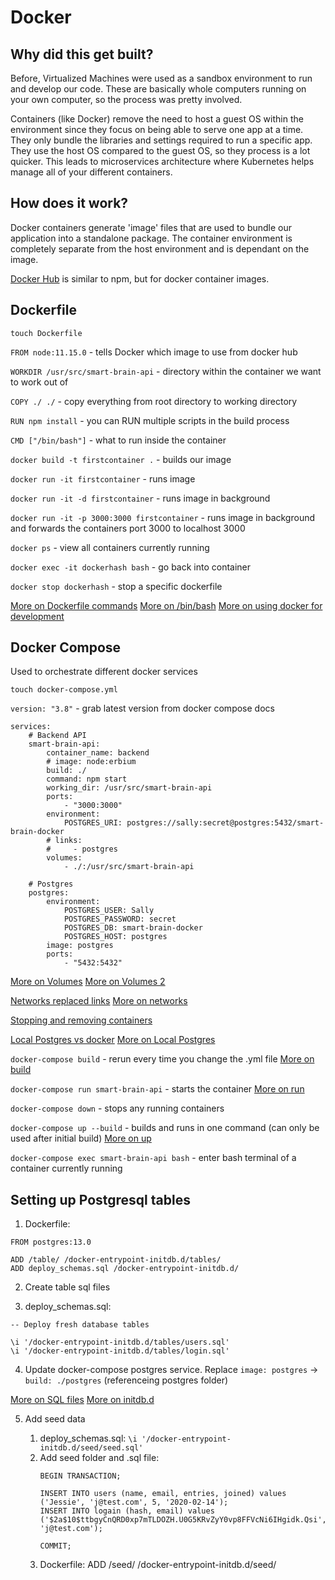 # Docker

## Why did this get built?

Before, Virtualized Machines were used as a sandbox environment to run and develop our code. These are basically whole computers running on your own computer, so the process was pretty involved.

Containers (like Docker) remove the need to host a guest OS within the environment since they focus on being able to serve one app at a time. They only bundle the libraries and settings required to run a specific app. They use the host OS compared to the guest OS, so they process is a lot quicker. This leads to microservices architecture where Kubernetes helps manage all of your different containers.

## How does it work?

Docker containers generate 'image' files that are used to bundle our application into a standalone package. The container environment is completely separate from the host environment and is dependant on the image.

[Docker Hub](https://hub.docker.com/) is similar to npm, but for docker container images.

## Dockerfile

`touch Dockerfile`

`FROM node:11.15.0` - tells Docker which image to use from docker hub

`WORKDIR /usr/src/smart-brain-api` - directory within the container we want to work out of

`COPY ./ ./` - copy everything from root directory to working directory

`RUN npm install` - you can RUN multiple scripts in the build process

`CMD ["/bin/bash"]` - what to run inside the container

`docker build -t firstcontainer .` - builds our image

`docker run -it firstcontainer` - runs image

`docker run -it -d firstcontainer` - runs image in background

`docker run -it -p 3000:3000 firstcontainer` - runs image in background and forwards the containers port 3000 to localhost 3000

`docker ps` - view all containers currently running

`docker exec -it dockerhash bash` - go back into container

`docker stop dockerhash` - stop a specific dockerfile

[More on Dockerfile commands](https://docs.docker.com/engine/reference/builder/#usage)
[More on /bin/bash](https://unix.stackexchange.com/questions/398543/what-are-the-contents-of-bin-bash-and-what-do-i-do-if-i-accidentally-overwrote)
[More on using docker for development](https://medium.com/hackernoon/a-better-way-to-develop-node-js-with-docker-cd29d3a0093)

## Docker Compose

Used to orchestrate different docker services

`touch docker-compose.yml`

`version: "3.8"` - grab latest version from docker compose docs

```
services:
    # Backend API
    smart-brain-api:
        container_name: backend
        # image: node:erbium
        build: ./
        command: npm start
        working_dir: /usr/src/smart-brain-api
        ports:
            - "3000:3000"
        environment:
            POSTGRES_URI: postgres://sally:secret@postgres:5432/smart-brain-docker
        # links:
        #     - postgres
        volumes:
            - ./:/usr/src/smart-brain-api
        
    # Postgres
    postgres:
        environment:
            POSTGRES_USER: Sally
            POSTGRES_PASSWORD: secret
            POSTGRES_DB: smart-brain-docker
            POSTGRES_HOST: postgres
        image: postgres
        ports:
            - "5432:5432"
```
[More on Volumes](https://stackoverflow.com/questions/34809646/what-is-the-purpose-of-volume-in-dockerfile)
[More on Volumes 2](https://www.linux.com/learn/docker-volumes-and-networks-compose)

[Networks replaced links](https://docs.docker.com/compose/networking/)
[More on networks](https://stackoverflow.com/questions/41294305/docker-compose-difference-between-network-and-link)

[Stopping and removing containers](https://linuxize.com/post/how-to-remove-docker-images-containers-volumes-and-networks/)

[Local Postgres vs docker](https://stackoverflow.com/questions/48593016/postgresql-docker-role-does-not-exist)
[More on Local Postgres](https://stackoverflow.com/questions/45671327/correct-way-to-start-stop-postgres-database-pg-ctl-or-service-postgres)

`docker-compose build` - rerun every time you change the .yml file [More on build](https://docs.docker.com/compose/reference/build/)

`docker-compose run smart-brain-api` - starts the container [More on run](https://docs.docker.com/compose/reference/run/)

`docker-compose down` - stops any running containers 

`docker-compose up --build` - builds and runs in one command (can only be used after initial build) [More on up](https://docs.docker.com/compose/reference/up/)

`docker-compose exec smart-brain-api bash` - enter bash terminal of a container currently running

## Setting up Postgresql tables

1. Dockerfile:

```
FROM postgres:13.0

ADD /table/ /docker-entrypoint-initdb.d/tables/
ADD deploy_schemas.sql /docker-entrypoint-initdb.d/
```

2. Create table sql files

3. deploy_schemas.sql:

```
-- Deploy fresh database tables

\i '/docker-entrypoint-initdb.d/tables/users.sql'
\i '/docker-entrypoint-initdb.d/tables/login.sql'
```

4. Update docker-compose postgres service. Replace `image: postgres` -> `build: ./postgres` (referenceing postgres folder)

[More on SQL files](http://joshualande.com/create-tables-sql)
[More on initdb.d](https://hub.docker.com/_/postgres/)

5. Add seed data

    1. deploy_schemas.sql: `\i '/docker-entrypoint-initdb.d/seed/seed.sql'`
    2. Add seed folder and .sql file:
        ```
        BEGIN TRANSACTION;

        INSERT INTO users (name, email, entries, joined) values ('Jessie', 'j@test.com', 5, '2020-02-14');
        INSERT INTO logain (hash, email) values ('$2a$10$ttbgyCnQRD0xp7mTLDOZH.U0G5KRvZyY0vp8FFVcNi6IHgidk.Qsi', 'j@test.com');

        COMMIT;
        ```
    3. Dockerfile: ADD /seed/ /docker-entrypoint-initdb.d/seed/